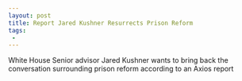 ```yaml
---
layout: post
title: Report Jared Kushner Resurrects Prison Reform
tags:
 -
---
```

White House Senior advisor Jared Kushner wants to bring back the conversation surrounding prison reform according to an Axios report
